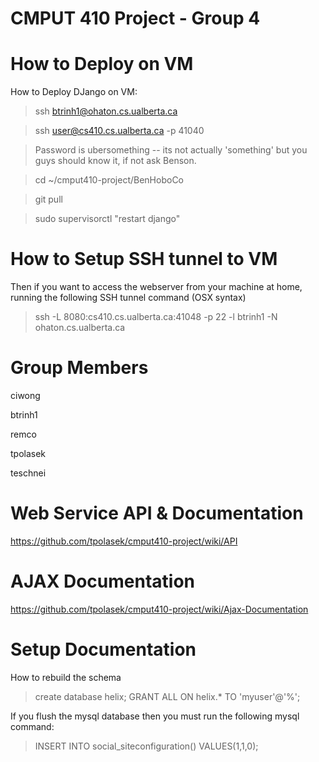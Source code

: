 CMPUT 410 Project - Group 4
================

How to Deploy on VM
========
How to Deploy DJango on VM:
>ssh btrinh1@ohaton.cs.ualberta.ca

>ssh user@cs410.cs.ualberta.ca -p 41040

>Password is ubersomething -- its not actually 'something' but you guys should know it, if not ask Benson.

>cd ~/cmput410-project/BenHoboCo

>git pull

>sudo supervisorctl "restart django"

How to Setup SSH tunnel to VM
========
Then if you want to access the webserver from your machine at home, running the following SSH tunnel command (OSX syntax)
>ssh -L 8080:cs410.cs.ualberta.ca:41048 -p 22 -l btrinh1 -N ohaton.cs.ualberta.ca  

Group Members
=========
ciwong

btrinh1

remco

tpolasek

teschnei


Web Service API & Documentation 
================
https://github.com/tpolasek/cmput410-project/wiki/API


AJAX Documentation
================
https://github.com/tpolasek/cmput410-project/wiki/Ajax-Documentation



Setup Documentation
================

How to rebuild the schema
>create database helix;
>GRANT ALL ON helix.* TO 'myuser'@'%';

If you flush the mysql database then you must run the following mysql command:
>INSERT INTO social_siteconfiguration() VALUES(1,1,0);
